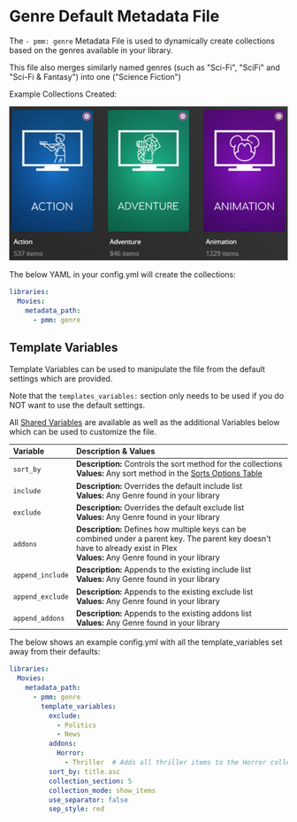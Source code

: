 # Genre Default Metadata File

The `- pmm: genre` Metadata File is used to dynamically create collections based on the genres available in your library.

This file also merges similarly named genres (such as "Sci-Fi", "SciFi" and "Sci-Fi & Fantasy") into one ("Science Fiction")

Example Collections Created:

![](../images/genre.png)

The below YAML in your config.yml will create the collections:
```yaml
libraries:
  Movies:
    metadata_path:
      - pmm: genre
```


## Template Variables
Template Variables can be used to manipulate the file from the default settings which are provided. 

Note that the `templates_variables:` section only needs to be used if you do NOT want to use the default settings.

All [Shared Variables](../variables) are available as well as the additional Variables below which can be used to customize the file.

| Variable         | Description & Values                                                                                                                                                                |
|:-----------------|:------------------------------------------------------------------------------------------------------------------------------------------------------------------------------------|
| `sort_by`        | **Description:** Controls the sort method for the collections<br>**Values:** Any sort method in the [Sorts Options Table](#sort-options)                                            |
| `include`        | **Description:** Overrides the default include list<br>**Values:** Any Genre found in your library                                                                                  |
| `exclude`        | **Description:** Overrides the default exclude list<br>**Values:** Any Genre found in your library                                                                                  |
| `addons`         | **Description:** Defines how multiple keys can be combined under a parent key. The parent key doesn't have to already exist in Plex<br>**Values:** Any Genre found in your library  |
| `append_include` | **Description:** Appends to the existing include list<br>**Values:** Any Genre found in your library                                                                                |
| `append_exclude` | **Description:** Appends to the existing exclude list<br>**Values:** Any Genre found in your library                                                                                |
| `append_addons`  | **Description:** Appends to the existing addons list<br>**Values:** Any Genre found in your library                                                                                 |

The below shows an example config.yml with all the template_variables set away from their defaults:

```yaml
libraries:
  Movies:
    metadata_path:
      - pmm: genre
        template_variables:
          exclude:
            - Politics
            - News
          addons:
            Horror:
              - Thriller  # Adds all thriller items to the Horror collection
          sort_by: title.asc
          collection_section: 5
          collection_mode: show_items
          use_separator: false
          sep_style: red
```